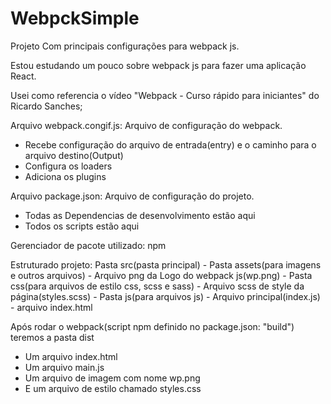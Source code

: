 # WebpckSimple
Projeto Com principais configurações para webpack js.

Estou estudando um pouco sobre webpack js para fazer uma aplicação React.

Usei como referencia o vídeo "Webpack - Curso rápido para iniciantes" do Ricardo Sanches;

Arquivo webpack.congif.js:
  Arquivo de configuração do webpack. 
  - Recebe configuração do arquivo de entrada(entry) e o caminho para o arquivo destino(Output)
  - Configura os loaders
  - Adiciona os plugins

Arquivo package.json:
  Arquivo de configuração do projeto.
  - Todas as Dependencias de desenvolvimento estão aqui
  - Todos os scripts estão aqui 

Gerenciador de pacote utilizado: npm

Estruturado projeto:
  Pasta src(pasta principal)
    - Pasta assets(para imagens e outros arquivos)
        - Arquivo png da Logo do webpack js(wp.png)
    - Pasta css(para arquivos de estilo css, scss e sass)
        - Arquivo scss de style da página(styles.scss)
    - Pasta js(para arquivos js) 
        - Arquivo principal(index.js)
    - arquivo index.html
  
 Após rodar o webpack(script npm definido no package.json: "build") teremos a pasta dist
  - Um arquivo index.html
  - Um arquivo main.js
  - Um arquivo de imagem com nome wp.png
  - E um arquivo de estilo chamado styles.css 



